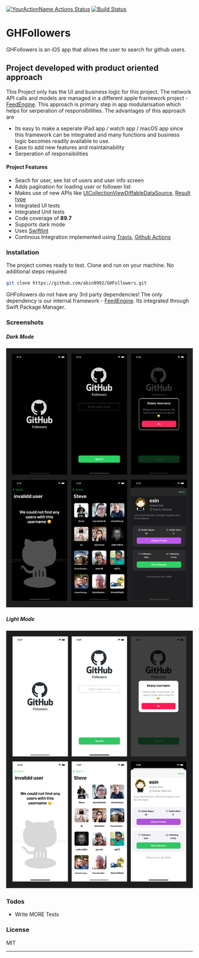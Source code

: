 [![YourActionName Actions Status](https://github.com/abin0992/GHFollowers/workflows/CI/badge.svg)](https://github.com/abin0992/GHFollowers/actions) [![Build Status](https://travis-ci.com/abin0992/GHFollowers.svg?branch=CI-integration)](https://travis-ci.com/abin0992/GHFollowers)
# GHFollowers
GHFollowers is an iOS app that allows the user to search for github users.
## Project developed with product oriented approach 
This Project only has the UI and business logic for this project. The network API calls and models are managed in a different apple framework project - [FeedEngine](https://github.com/abin0992/FeedEngine). This approach is primary step in app modularisation which helps for serperation of responsibilities. The advantages of this approach are
- Its easy to make a seperate iPad app / watch app / macOS app since this framework can be integrated and many functions and business logic becomes readily available to use.
- Ease to add new features and maintainability
- Serperation of responsibilities

#### Project Features

  - Seach for user, see list of users and user info screen
  - Adds pagination for loading user or follower list
  - Makes use of new APIs like [UICollectionViewDiffableDataSource](https://developer.apple.com/documentation/uikit/uicollectionviewdiffabledatasource), [Result type](https://developer.apple.com/documentation/swift/result)
  - Integrated UI tests
  - Integrated Unit tests 
  - Code coverage of **89.7**
  - Supports dark mode
  - Uses [Swiftlint](https://github.com/realm/SwiftLint)
  - Continous Integration implemented using [Travis](https://travis-ci.com/github/abin0992/GHFollowers), [Github Actions](https://github.com/abin0992/GHFollowers/actions)

### Installation
The project comes ready to test. 
Clone and run on your machine. No additional steps required

  ```bash
  git clone https://github.com/abin0992/GHFollowers.git
  ```
  GHFollowers do not have any 3rd party dependencies! The only dependency is our internal framework - [FeedEngine](https://github.com/abin0992/FeedEngine). Its integrated through Swift Package Manager. 
### Screenshots
##### Dark Mode
![alt text](https://github.com/abin0992/GHFollowers/blob/CI-integration/.screenshots/darkMode.png?raw=true)

##### Light Mode
![alt text](https://github.com/abin0992/GHFollowers/blob/CI-integration/.screenshots/lightMode.png?raw=true)

### Todos

 - Write MORE Tests
  
### License

MIT

----
